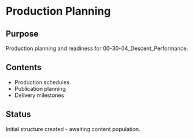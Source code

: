 # Production Planning

## Purpose
Production planning and readiness for 00-30-04_Descent_Performance.

## Contents
- Production schedules
- Publication planning
- Delivery milestones

## Status
Initial structure created - awaiting content population.
